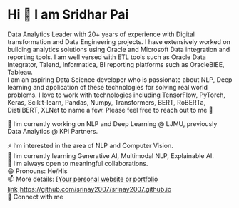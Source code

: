 # Hi 👋 I am Sridhar Pai

Data Analytics Leader with 20+ years of experience with Digital transformation and Data Engineering projects. I have extensively worked on building analytics solutions using Oracle and Microsoft Data integration and reporting tools. I am well versed with ETL tools such as Oracle Data Integrator, Talend, Informatica, BI reporting platforms such as OracleBIEE, Tableau.  
I am an aspiring Data Science developer who is passionate about NLP, Deep learning and application of these technologies for solving real world problems. I love to work with technologies including TensorFlow, PyTorch, Keras, Scikit-learn, Pandas, Numpy, Transformers, BERT, RoBERTa, DistilBERT, XLNet to name a few. Please feel free to reach out to me 🙂

🔭 I’m currently working on NLP  and Deep Learning @ LJMU, previously Data Analytics @ KPI Partners.

⚡ I’m interested in the area of NLP and Computer Vision. <br />
🌱 I’m currently learning Generative AI, Multimodal NLP, Explainable AI. <br />
👯 I’m always open to meaningful collaborations. <br />
😄 Pronouns: He/His <br />
📫 More details: [[Your personal website or portfolio link]](https://github.com/srinay2007/srinay2007.github.io)https://github.com/srinay2007/srinay2007.github.io <br />
🤝 Connect with me <br />
 
